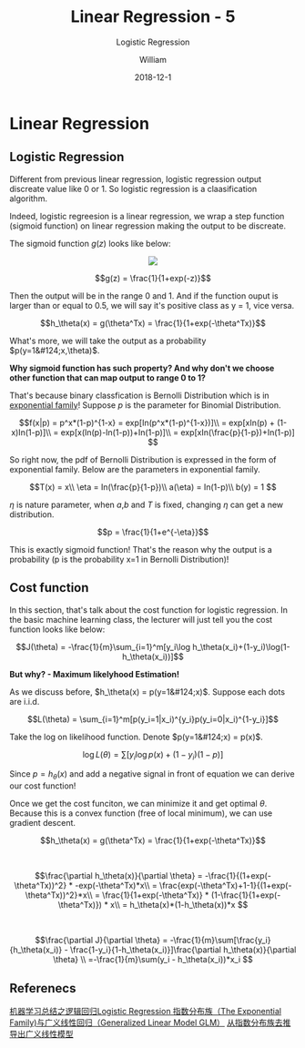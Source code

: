 ﻿---
layout:     post
title:      Linear Regression - 5
subtitle:   Logistic Regression
date:       2018-12-1
author:     William
header-img: img/post-bg-regression.jpg
catalog: true
tags:
    - Regression
    - Math
---
<script type="text/x-mathjax-config">
  MathJax.Hub.Config({
    tex2jax: { 
      inlineMath: [['$','$'], ['\\(','\\)']],
      processEscapes: true
    }
  });
  </script>
<script type="text/javascript" async
  src="https://cdnjs.cloudflare.com/ajax/libs/mathjax/2.7.5/MathJax.js?config=TeX-MML-AM_CHTML">
</script>

# Linear Regression
## Logistic Regression

Different from previous linear regression, logistic regression output discreate value like 0 or 1. So logistic regression is a claasification algorithm.

Indeed, logistic regreesion is a linear regression, we wrap a step function (sigmoid function) on linear regression making the output to be discreate.

The sigmoid function $g(z)$ looks like below:

<center><img src = "https://wei2624.github.io/images/cs229_lec1_logistic.png"/> </center>

$$g(z) = \frac{1}{1+exp(-z)}$$

Then the output will be in the range 0 and 1. And if the function ouput is larger than or equal to 0.5, we will say it's positive class as y = 1, vice versa.

$$h_\theta(x) = g(\theta^Tx) = \frac{1}{1+exp(-\theta^Tx)}$$

What's more, we will take the output as a probability $p(y=1&#124;x,\theta)$. 

**Why sigmoid function has such property? And why don't we choose other function that can map output to range 0 to 1?**

That's because binary classfication is Bernolli Distribution which is in [exponential family](http://www.debugrun.com/a/sMS657x.html)! Suppose $p$ is the parameter for Binomial Distribution.

$$f(x|p) = p^x*(1-p)^{1-x} = exp[In(p^x*(1-p)^{1-x})]\\
= exp[xIn(p) + (1-x)In(1-p)]\\
= exp[x(In(p)-In(1-p))+In(1-p)]\\
= exp[xIn(\frac{p}{1-p})+In(1-p)]
$$

So right now, the pdf of Bernolli Distribution is expressed in the form of exponential family. Below are the parameters in exponential family.

$$T(x) = x\\
\eta = In(\frac{p}{1-p})\\
a(\eta) = In(1-p)\\
b(y) = 1
$$

$\eta$ is nature parameter, when $a$,$b$ and $T$ is fixed, changing $\eta$ can get a new distribution.

$$p = \frac{1}{1+e^{-\eta}}$$

This is exactly sigmoid function! That's the reason why the output is a probability (p is the probability x=1 in Bernolli Distribution)! 

## Cost function 

In this section, that's talk about the cost function for logistic regression. In the basic machine learning class, the lecturer will just tell you the cost function looks like below:

$$J(\theta) = -\frac{1}{m}\sum_{i=1}^m[y_i\log h_\theta(x_i)+(1-y_i)\log(1-h_\theta(x_i))]$$

**But why? - Maximum likelyhood Estimation!**

As we discuss before, $h_\theta(x) = p(y=1&#124;x)$. Suppose each dots are i.i.d.

$$L(\theta) = \sum_{i=1}^m[p(y_i=1|x_i)^{y_i}p(y_i=0|x_i)^{1-y_i}]$$

Take the log on likelihood function. Denote $p(y=1&#124;x) = p(x)$.

$$\log L(\theta) = \sum [y_i\log p(x) + (1-y_i)(1-p)]$$

Since $p = h_\theta(x)$ and add a negative signal in front of equation we can derive our cost function!

Once we get the cost funciton, we can minimize it and get optimal $\theta$. Because this is a convex function (free of local minimum), we can use gradient descent.

$$h_\theta(x) = g(\theta^Tx) = \frac{1}{1+exp(-\theta^Tx)}$$

<br/>

$$\frac{\partial h_\theta(x)}{\partial \theta} = -\frac{1}{(1+exp(-\theta^Tx))^2} * -exp(-\theta^Tx)*x\\
= \frac{exp(-\theta^Tx)+1-1}{(1+exp(-\theta^Tx))^2}*x\\
= \frac{1}{1+exp(-\theta^Tx)} * (1-\frac{1}{1+exp(-\theta^Tx)}) * x\\
= h_\theta(x)*(1-h_\theta(x))*x
$$

<br/>

$$\frac{\partial J}{\partial \theta} = -\frac{1}{m}\sum[\frac{y_i}{h_\theta(x_i)} - \frac{1-y_i}{1-h_\theta(x_i)}]\frac{\partial h_\theta(x)}{\partial \theta} \\
=-\frac{1}{m}\sum(y_i - h_\theta(x_i))*x_i
$$


## Referenecs
[机器学习总结之逻辑回归Logistic Regression ](https://www.cnblogs.com/hustlx/p/5391772.html)
[指数分布族（The Exponential Family)与广义线性回归（Generalized Linear Model GLM）](https://blog.csdn.net/bitcarmanlee/article/details/51292380)
[从指数分布族去推导出广义线性模型](http://www.debugrun.com/a/sMS657x.html)





